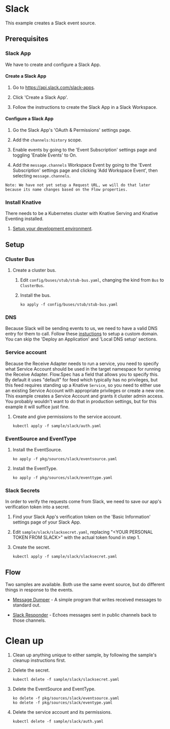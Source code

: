 # Slack

This example creates a Slack event source.

## Prerequisites

### Slack App

We have to create and configure a Slack App.

#### Create a Slack App

1.  Go to <https://api.slack.com/slack-apps>.

1.  Click 'Create a Slack App'.

1.  Follow the instructions to create the Slack App in a Slack Workspace.

#### Configure a Slack App

1.  Go the Slack App's 'OAuth & Permissions' settings page.

1.  Add the `channels:history` scope.

1.  Enable events by going to the 'Event Subscription' settings page and
    toggling 'Enable Events' to On.

1.  Add the `message.channels` Workspace Event by going to the 'Event
    Subscription' settings page and clicking 'Add Workspace Event', then
    selecting `message.channels`.

`Note: We have not yet setup a Request URL, we will do that later because its
name changes based on the Flow properties.`

### Install Knative

There needs to be a Kubernetes cluster with Knative Serving and Knative Eventing
installed.

1.  [Setup your development environment](../../DEVELOPMENT.md#getting-started).

## Setup

### Cluster Bus

1.  Create a cluster bus.

    1.  Edit `config/buses/stub/stub-bus.yaml`, changing the kind from `Bus` to
        `ClusterBus`.

    1.  Install the bus.

        ```shell
        ko apply -f config/buses/stub/stub-bus.yaml
        ```

### DNS

Because Slack will be sending events to us, we need to have a valid DNS entry
for them to call. Follow these
[instuctions](https://github.com/knative/docs/blob/master/serving/using-a-custom-domain.md)
to setup a custom domain. You can skip the 'Deploy an Application' and 'Local
DNS setup' sections.

### Service account

Because the Receive Adapter needs to run a service, you need to specify what
Service Account should be used in the target namespace for running the Receive
Adapter. Flow.Spec has a field that allows you to specify this. By default it
uses "default" for feed which typically has no privileges, but this feed
requires standing up a Knative `Service`, so you need to either use an existing Service
Account with appropriate privileges or create a new one. This example creates a
Service Account and grants it cluster admin access. You probably wouldn't want
to do that in production settings, but for this example it will suffice just
fine.

1.  Create and give permissions to the service account.

    ```shell
    kubectl apply -f sample/slack/auth.yaml
    ```

### EventSource and EventType

1.  Install the EventSource.

    ```shell
    ko apply -f pkg/sources/slack/eventsource.yaml
    ```

1.  Install the EventType.

    ```shell
    ko apply -f pkg/sources/slack/eventtype.yaml
    ```

### Slack Secrets

In order to verify the requests come from Slack, we need to save our app's
verification token into a secret.

1.  Find your Slack App's verification token on the 'Basic Information' settings
    page of your Slack App.

1.  Edit `sample/slack/slacksecret.yaml`, replacing
    "\<YOUR PERSONAL TOKEN FROM SLACK>" with the actual token found in step 1.

1.  Create the secret.

    ```shell
    kubectl apply -f sample/slack/slacksecret.yaml
    ```

## Flow

Two samples are available. Both use the same event source, but do different
things in response to the events.

*   [Message Dumper](message_dumper/README.md) - A simple program that writes
    received messages to standard out.

*   [Slack Responder](slack_responder/README.md) - Echoes messages sent in
    public channels back to those channels.

# Clean up

1.  Clean up anything unique to either sample, by following the sample's cleanup
    instructions first.

1.  Delete the secret.

    ```shell
    kubectl delete -f sample/slack/slacksecret.yaml
    ```

1.  Delete the EventSource and EventType.

    ```shell
    ko delete -f pkg/sources/slack/eventsource.yaml
    ko delete -f pkg/sources/slack/eventype.yaml
    ```

1.  Delete the service account and its permissions.

    ```shell
    kubectl delete -f sample/slack/auth.yaml
    ```
